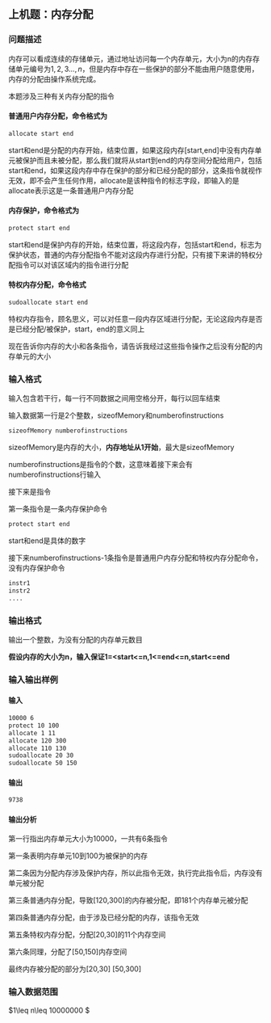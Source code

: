 ## 上机题：内存分配

### 问题描述

内存可以看成连续的存储单元，通过地址访问每一个内存单元，大小为n的内存存储单元编号为$1,2,3...,n$，但是内存中存在一些保护的部分不能由用户随意使用，内存的分配由操作系统完成。

本题涉及三种有关内存分配的指令

#### 普通用户内存分配，命令格式为

```txt
allocate start end
```

start和end是分配的内存开始，结束位置，如果这段内存[start,end]中没有内存单元被保护而且未被分配，那么我们就将从start到end的内存空间分配给用户，包括start和end，如果这段内存中存在保护的部分和已经分配的部分，这条指令就视作无效，即不会产生任何作用，allocate是该种指令的标志字段，即输入的是allocate表示这是一条普通用户内存分配

#### 内存保护，命令格式为

```txt
protect start end
```

start和end是保护内存的开始，结束位置，将这段内存，包括start和end，标志为保护状态，普通的内存分配指令不能对这段内存进行分配，只有接下来讲的特权分配指令可以对该区域内的指令进行分配

#### 特权内存分配，命令格式

```txt
sudoallocate start end
```

特权内存指令，顾名思义，可以对任意一段内存区域进行分配，无论这段内存是否是已经分配/被保护，start，end的意义同上

现在告诉你内存的大小和各条指令，请告诉我经过这些指令操作之后没有分配的内存单元的大小

### 输入格式

输入包含若干行，每一行不同数据之间用空格分开，每行以回车结束

输入数据第一行是2个整数，sizeofMemory和numberofinstructions

```txt
sizeofMemory numberofinstructions
```

sizeofMemory是内存的大小，**内存地址从1开始**，最大是sizeofMemory

numberofinstructions是指令的个数，这意味着接下来会有numberofinstructions行输入

接下来是指令

第一条指令是一条内存保护命令

```txt
protect start end
```

start和end是具体的数字

接下来numberofinstructions-1条指令是普通用户内存分配和特权内存分配命令，没有内存保护命令

```txt
instr1
instr2
....
```

### 输出格式

输出一个整数，为没有分配的内存单元数目

**假设内存的大小为n，输入保证1=<start<=n,1<=end<=n,start<=end**

### 输入输出样例

#### 输入

```txt
10000 6
protect 10 100
allocate 1 11
allocate 120 300
allocate 110 130
sudoallocate 20 30
sudoallocate 50 150

```

#### 输出

```txt
9738
```

#### 输出分析

第一行指出内存单元大小为10000，一共有6条指令

第一条表明内存单元10到100为被保护的内存

第二条因为分配内存涉及保护内存，所以此指令无效，执行完此指令后，内存没有单元被分配

第三条普通内存分配，导致[120,300]的内存被分配，即181个内存单元被分配

第四条普通内存分配，由于涉及已经分配的内存，该指令无效

第五条特权内存分配，分配[20,30]的11个内存空间

第六条同理，分配了[50,150]内存空间

最终内存被分配的部分为[20,30] [50,300]

### 输入数据范围

$1\leq n\leq 10000000 $